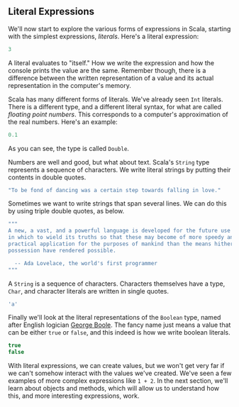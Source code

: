 ## Literal Expressions

We'll now start to explore the various forms of expressions in Scala, starting with the simplest expressions, *literals*. Here's a literal expression:

```scala mdoc
3
```

A literal evaluates to "itself." How we write the expression and how the console prints the value are the same. Remember though, there is a difference between the written representation of a value and its actual representation in the computer's memory.

Scala has many different forms of literals. We've already seen `Int` literals. There is a different type, and a different literal syntax, for what are called *floating point numbers*. This corresponds to a computer's approximation of the real numbers. Here's an example:

```scala mdoc
0.1
```

As you can see, the type is called `Double`.

Numbers are well and good, but what about text. Scala's `String` type represents a sequence of characters. We write literal strings by putting their contents in double quotes.

```scala mdoc
"To be fond of dancing was a certain step towards falling in love."
```

Sometimes we want to write strings that span several lines. We can do this by using triple double quotes, as below.

```scala mdoc
"""
A new, a vast, and a powerful language is developed for the future use of analysis,
in which to wield its truths so that these may become of more speedy and accurate
practical application for the purposes of mankind than the means hitherto in our
possession have rendered possible.

  -- Ada Lovelace, the world's first programmer
"""
```

A `String` is a sequence of characters. Characters themselves have a type, `Char`, and character literals are written in single quotes.

```scala mdoc
'a'
```

Finally we'll look at the literal representations of the `Boolean` type, named after English logician [George Boole](https://en.wikipedia.org/wiki/George_Boole). The fancy name just means a value that can be either `true` or `false`, and this indeed is how we write boolean literals.

```scala mdoc
true
false
```

With literal expressions, we can create values, but we won't get very far if we can't somehow interact with the values we've created. We've seen a few examples of more complex expressions like `1 + 2`. In the next section, we'll learn about objects and methods, which will allow us to understand how this, and more interesting expressions, work.
